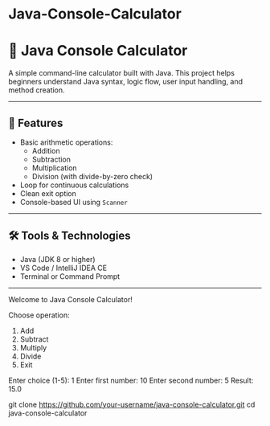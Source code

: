 # Java-Console-Calculator
# 🧮 Java Console Calculator

A simple command-line calculator built with Java. This project helps beginners understand Java syntax, logic flow, user input handling, and method creation.

---

## 📌 Features

- Basic arithmetic operations:
  - Addition
  - Subtraction
  - Multiplication
  - Division (with divide-by-zero check)
- Loop for continuous calculations
- Clean exit option
- Console-based UI using `Scanner`

---

## 🛠️ Tools & Technologies

- Java (JDK 8 or higher)
- VS Code / IntelliJ IDEA CE
- Terminal or Command Prompt

---

Welcome to Java Console Calculator!

Choose operation:
1. Add
2. Subtract
3. Multiply
4. Divide
5. Exit

Enter choice (1-5): 1
Enter first number: 10
Enter second number: 5
Result: 15.0


git clone https://github.com/your-username/java-console-calculator.git
cd java-console-calculator
